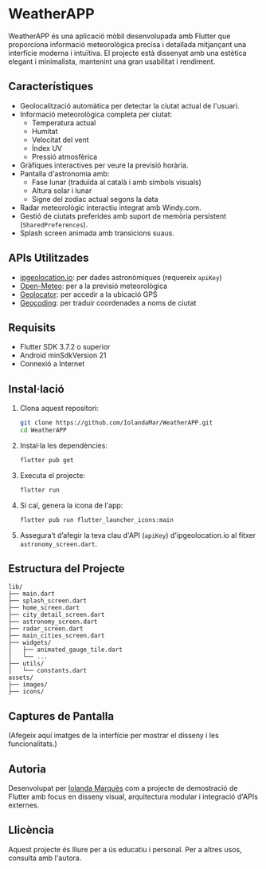 # WeatherAPP

WeatherAPP és una aplicació mòbil desenvolupada amb Flutter que proporciona informació meteorològica precisa i detallada mitjançant una interfície moderna i intuïtiva. El projecte està dissenyat amb una estètica elegant i minimalista, mantenint una gran usabilitat i rendiment.

## Característiques

- Geolocalització automàtica per detectar la ciutat actual de l'usuari.
- Informació meteorològica completa per ciutat:
  - Temperatura actual
  - Humitat
  - Velocitat del vent
  - Índex UV
  - Pressió atmosfèrica
- Gràfiques interactives per veure la previsió horària.
- Pantalla d'astronomia amb:
  - Fase lunar (traduïda al català i amb símbols visuals)
  - Altura solar i lunar
  - Signe del zodíac actual segons la data
- Radar meteorològic interactiu integrat amb Windy.com.
- Gestió de ciutats preferides amb suport de memòria persistent (`SharedPreferences`).
- Splash screen animada amb transicions suaus.

## APIs Utilitzades

- [ipgeolocation.io](https://ipgeolocation.io): per dades astronòmiques (requereix `apiKey`)
- [Open-Meteo](https://open-meteo.com): per a la previsió meteorològica
- [Geolocator](https://pub.dev/packages/geolocator): per accedir a la ubicació GPS
- [Geocoding](https://pub.dev/packages/geocoding): per traduir coordenades a noms de ciutat

## Requisits

- Flutter SDK 3.7.2 o superior
- Android minSdkVersion 21
- Connexió a Internet

## Instal·lació

1. Clona aquest repositori:

   ```bash
   git clone https://github.com/IolandaMar/WeatherAPP.git
   cd WeatherAPP
   ```

2. Instal·la les dependències:

   ```bash
   flutter pub get
   ```

3. Executa el projecte:

   ```bash
   flutter run
   ```

4. Si cal, genera la icona de l'app:

   ```bash
   flutter pub run flutter_launcher_icons:main
   ```

5. Assegura’t d’afegir la teva clau d'API (`apiKey`) d'ipgeolocation.io al fitxer `astronomy_screen.dart`.

## Estructura del Projecte

```
lib/
├── main.dart
├── splash_screen.dart
├── home_screen.dart
├── city_detail_screen.dart
├── astronomy_screen.dart
├── radar_screen.dart
├── main_cities_screen.dart
├── widgets/
│   ├── animated_gauge_tile.dart
│   └── ...
├── utils/
│   └── constants.dart
assets/
├── images/
├── icons/
```

## Captures de Pantalla

(Afegeix aquí imatges de la interfície per mostrar el disseny i les funcionalitats.)

## Autoria

Desenvolupat per [Iolanda Marquès](https://github.com/IolandaMar) com a projecte de demostració de Flutter amb focus en disseny visual, arquitectura modular i integració d'APIs externes.

## Llicència

Aquest projecte és lliure per a ús educatiu i personal. Per a altres usos, consulta amb l'autora.
